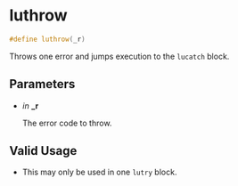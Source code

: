 # luthrow

```c++
#define luthrow(_r)
```

Throws one error and jumps execution to the `lucatch` block. 



## Parameters
* *in* **_r**

    The error code to throw. 

## Valid Usage
* This may only be used in one `lutry` block. 

